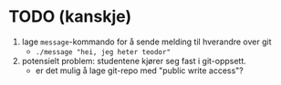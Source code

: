 # TODO (kanskje)

1. lage `message`-kommando for å sende melding til hverandre over git
   - `./message "hei, jeg heter teodor"`
2. potensielt problem: studentene kjører seg fast i git-oppsett.
    - er det mulig å lage git-repo med "public write access"?
